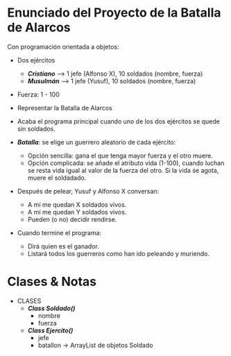 # Enunciado del Proyecto de la Batalla de Alarcos

Con programación orientada a objetos:

* Dos ejércitos
  * **_Cristiano_** --> 1 jefe (Alfonso X), 10 soldados (nombre, fuerza)
  * **_Musulmán_** --> 1 jefe (Yusuf), 10 soldados (nombre, fuerza)
* Fuerza: 1 - 100 

* Representar la Batalla de Alarcos 
* Acaba el programa principal cuando uno de los dos ejércitos se quede sin soldados. 
* **_Batalla_**: se elige un guerrero aleatorio de cada ejército:
  * Opción sencilla: gana el que tenga mayor fuerza y el otro muere.
  * Opción complicada: se añade el atributo vida (1-100), cuando luchan se resta vida igual al valor de la fuerza del otro. Si la vida se agota, muere el soldadado.
* Después de pelear, Yusuf y Alfonso X conversan:
  * A mí me quedan X soldados vivos.
  * A mí me quedan Y soldados vivos.
  * Pueden (o no) decidir rendirse.
* Cuando termine el programa:
  * Dirá quien es el ganador.
  * Listará todos los guerreros como han ido peleando y muriendo.


# Clases & Notas

* CLASES
  * **_Class Soldado()_**
    * nombre
    * fuerza
  * **_Class Ejercito()_**
    * jefe
    * batallon -> ArrayList de objetos Soldado